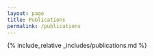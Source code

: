 ```yaml
---
layout: page
title: Publications
permalink: /publications
---
```


{% include_relative _includes/publications.md %}
